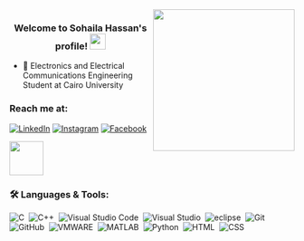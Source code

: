 
<img width="250" align="right" src="https://c.tenor.com/_DOBjnGspYAAAAAM/code-coding.gif">

<h3 align="center">
  Welcome to Sohaila Hassan's profile!
  <img src="https://media.giphy.com/media/hvRJCLFzcasrR4ia7z/giphy.gif" width="28">
</h3>



- 🏢 Electronics and Electrical Communications Engineering Student at Cairo University 

### Reach me at:

<a href="https://www.linkedin.com/in/sohaila-hassan-45b626223" target="_blank"><img src="https://img.shields.io/badge/LinkedIn-%230077B5.svg?&style=flat-square&logo=linkedin&logoColor=white" alt="LinkedIn"></a>
<a href="https://www.instagram.com/sohailahassan_12/" target="_blank"><img src="https://img.shields.io/badge/Instagram-%23E4405F.svg?&style=flat-square&logo=instagram&logoColor=white" alt="Instagram"></a>
<a href="https://www.facebook.com/sohaila.hassan.507/" target="_blank"><img src="https://img.shields.io/badge/Facebook-%231DA1F2.svg?&style=flat-square&logo=facebook&logoColor=white" alt="Facebook"></a>

<img src="https://media.giphy.com/media/LnQjpWaON8nhr21vNW/giphy.gif" width="60"> 


### 🛠 Languages & Tools:
![C](https://img.shields.io/badge/-C-05122A?style=flat&logo=C)&nbsp;
![C++](https://img.shields.io/badge/-C++-05122A?style=flat&logo=c&logoColor=563D7c)&nbsp;
![Visual Studio Code](https://img.shields.io/badge/-Visual%20Studio%20Code-05122A?style=flat&logo=visual-studio-code&logoColor=007ACC)&nbsp;
![Visual Studio ](https://img.shields.io/badge/-Visual%20Studio%20-05122A?style=flat&logo=visual-studio&logoColor=563D7c)&nbsp;
![eclipse](https://img.shields.io/badge/-eclipse-05122A?style=flat&logo=eclipse)&nbsp;
![Git](https://img.shields.io/badge/-Git-05122A?style=flat&logo=git)&nbsp;
![GitHub](https://img.shields.io/badge/-GitHub-05122A?style=flat&logo=github)&nbsp;
![VMWARE](https://img.shields.io/badge/-VMWARE-05122A?style=flat&logo=VMWARE)&nbsp;
![MATLAB](https://img.shields.io/badge/-MATLAB-05122A?style=flat&logo=MATLAB)&nbsp;
![Python](https://img.shields.io/badge/-Python%20-05122A?style=flat&logo=python)&nbsp;
![HTML](https://img.shields.io/badge/-HTML-05122A?style=flat&logo=HTML5)&nbsp;
![CSS](https://img.shields.io/badge/-CSS-05122A?style=flat&logo=CSS3&logoColor=1572B6)&nbsp;
